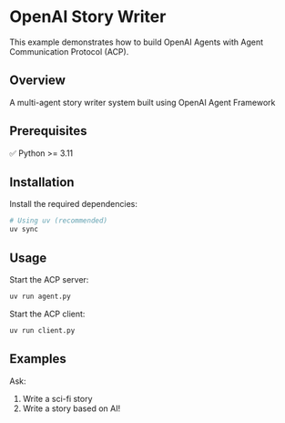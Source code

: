# OpenAI Story Writer

This example demonstrates how to build OpenAI Agents with Agent Communication Protocol (ACP).

## Overview

A multi-agent story writer system built using OpenAI Agent Framework

## Prerequisites

✅ Python >= 3.11

## Installation

Install the required dependencies:

```bash
# Using uv (recommended)
uv sync
```

## Usage

Start the ACP server:

```bash
uv run agent.py
```

Start the ACP client:

```bash
uv run client.py
```

## Examples

Ask:

1. Write a sci-fi story
2. Write a story based on AI!
